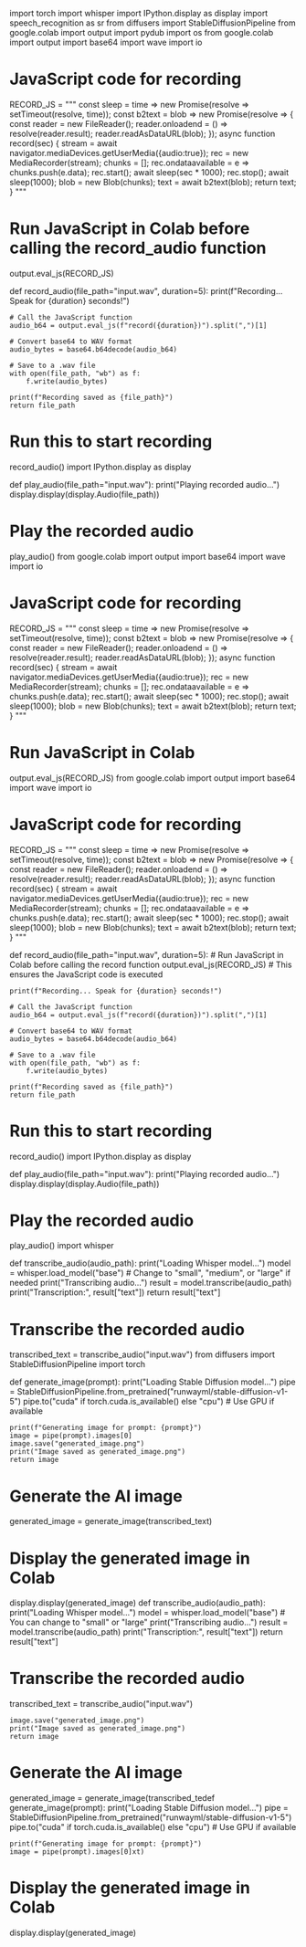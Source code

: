 import torch
import whisper
import IPython.display as display
import speech_recognition as sr
from diffusers import StableDiffusionPipeline
from google.colab import output
import pydub
import os
from google.colab import output
import base64
import wave
import io

# JavaScript code for recording
RECORD_JS = """
const sleep  = time => new Promise(resolve => setTimeout(resolve, time));
const b2text = blob => new Promise(resolve => {
  const reader = new FileReader();
  reader.onloadend = () => resolve(reader.result);
  reader.readAsDataURL(blob);
});
async function record(sec) {
  stream = await navigator.mediaDevices.getUserMedia({audio:true});
  rec = new MediaRecorder(stream);
  chunks = [];
  rec.ondataavailable = e => chunks.push(e.data);
  rec.start();
  await sleep(sec * 1000);
  rec.stop();
  await sleep(1000);
  blob = new Blob(chunks);
  text = await b2text(blob);
  return text;
}
"""

# Run JavaScript in Colab before calling the record_audio function
output.eval_js(RECORD_JS)

def record_audio(file_path="input.wav", duration=5):
    print(f"Recording... Speak for {duration} seconds!")

    # Call the JavaScript function
    audio_b64 = output.eval_js(f"record({duration})").split(",")[1]

    # Convert base64 to WAV format
    audio_bytes = base64.b64decode(audio_b64)

    # Save to a .wav file
    with open(file_path, "wb") as f:
        f.write(audio_bytes)

    print(f"Recording saved as {file_path}")
    return file_path

# Run this to start recording
record_audio()
import IPython.display as display

def play_audio(file_path="input.wav"):
    print("Playing recorded audio...")
    display.display(display.Audio(file_path))

# Play the recorded audio
play_audio()
from google.colab import output
import base64
import wave
import io

# JavaScript code for recording
RECORD_JS = """
const sleep  = time => new Promise(resolve => setTimeout(resolve, time));
const b2text = blob => new Promise(resolve => {
  const reader = new FileReader();
  reader.onloadend = () => resolve(reader.result);
  reader.readAsDataURL(blob);
});
async function record(sec) {
  stream = await navigator.mediaDevices.getUserMedia({audio:true});
  rec = new MediaRecorder(stream);
  chunks = [];
  rec.ondataavailable = e => chunks.push(e.data);
  rec.start();
  await sleep(sec * 1000);
  rec.stop();
  await sleep(1000);
  blob = new Blob(chunks);
  text = await b2text(blob);
  return text;
}
"""

# Run JavaScript in Colab
output.eval_js(RECORD_JS)
from google.colab import output
import base64
import wave
import io

# JavaScript code for recording
RECORD_JS = """
const sleep  = time => new Promise(resolve => setTimeout(resolve, time));
const b2text = blob => new Promise(resolve => {
  const reader = new FileReader();
  reader.onloadend = () => resolve(reader.result);
  reader.readAsDataURL(blob);
});
async function record(sec) {
  stream = await navigator.mediaDevices.getUserMedia({audio:true});
  rec = new MediaRecorder(stream);
  chunks = [];
  rec.ondataavailable = e => chunks.push(e.data);
  rec.start();
  await sleep(sec * 1000);
  rec.stop();
  await sleep(1000);
  blob = new Blob(chunks);
  text = await b2text(blob);
  return text;
}
"""

def record_audio(file_path="input.wav", duration=5):
    # Run JavaScript in Colab before calling the record function
    output.eval_js(RECORD_JS) # This ensures the JavaScript code is executed

    print(f"Recording... Speak for {duration} seconds!")

    # Call the JavaScript function
    audio_b64 = output.eval_js(f"record({duration})").split(",")[1]

    # Convert base64 to WAV format
    audio_bytes = base64.b64decode(audio_b64)

    # Save to a .wav file
    with open(file_path, "wb") as f:
        f.write(audio_bytes)

    print(f"Recording saved as {file_path}")
    return file_path

# Run this to start recording
record_audio()
import IPython.display as display

def play_audio(file_path="input.wav"):
    print("Playing recorded audio...")
    display.display(display.Audio(file_path))

# Play the recorded audio
play_audio()
import whisper

def transcribe_audio(audio_path):
    print("Loading Whisper model...")
    model = whisper.load_model("base")  # Change to "small", "medium", or "large" if needed
    print("Transcribing audio...")
    result = model.transcribe(audio_path)
    print("Transcription:", result["text"])
    return result["text"]

# Transcribe the recorded audio
transcribed_text = transcribe_audio("input.wav")
from diffusers import StableDiffusionPipeline
import torch

def generate_image(prompt):
    print("Loading Stable Diffusion model...")
    pipe = StableDiffusionPipeline.from_pretrained("runwayml/stable-diffusion-v1-5")
    pipe.to("cuda" if torch.cuda.is_available() else "cpu")  # Use GPU if available

    print(f"Generating image for prompt: {prompt}")
    image = pipe(prompt).images[0]
    image.save("generated_image.png")
    print("Image saved as generated_image.png")
    return image

# Generate the AI image
generated_image = generate_image(transcribed_text)

# Display the generated image in Colab
display.display(generated_image)
def transcribe_audio(audio_path):
    print("Loading Whisper model...")
    model = whisper.load_model("base")  # You can change to "small" or "large"
    print("Transcribing audio...")
    result = model.transcribe(audio_path)
    print("Transcription:", result["text"])
    return result["text"]

# Transcribe the recorded audio
transcribed_text = transcribe_audio("input.wav")

    image.save("generated_image.png")
    print("Image saved as generated_image.png")
    return image

# Generate the AI image
generated_image = generate_image(transcribed_tedef generate_image(prompt):
    print("Loading Stable Diffusion model...")
    pipe = StableDiffusionPipeline.from_pretrained("runwayml/stable-diffusion-v1-5")
    pipe.to("cuda" if torch.cuda.is_available() else "cpu")  # Use GPU if available

    print(f"Generating image for prompt: {prompt}")
    image = pipe(prompt).images[0]xt)

# Display the generated image in Colab
display.display(generated_image)

